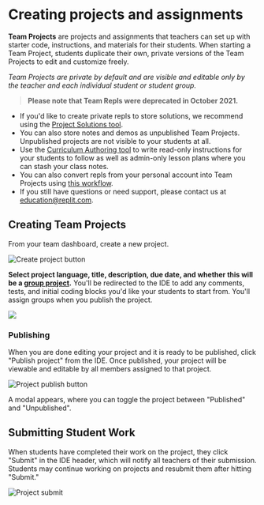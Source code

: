 # Creating projects and assignments

**Team Projects** are projects and assignments that teachers can set up with starter code, instructions, and materials for their students. When starting a Team Project, students duplicate their own, private versions of the Team Projects to edit and customize freely.

*Team Projects are private by default and are visible and editable only by the teacher and each individual student or student group.* 

>**Please note that Team Repls were deprecated in October 2021.**
* If you'd like to create private repls to store solutions, we recommend using the [Project Solutions tool](/teams-edu/project-solutions).
* You can also store notes and demos as unpublished Team Projects. Unpublished projects are not visible to your students at all.
* Use the [Curriculum Authoring tool](/teams-edu/lesson-authoring) to write read-only instructions for your students to follow as well as admin-only lesson plans where you can stash your class notes.
* You can also convert repls from your personal account into Team Projects using [this workflow](/teams-edu/repls-to-team-projects).
* If you still have questions or need support, please contact us at [education@replit.com](mailto:education@replit.com).

## Creating Team Projects
From your team dashboard, create a new project.

![Create project button](/images/teamsForEducation/project-create-button.png)

**Select project language, title, description, due date, and whether this will be a [group project](/teams-edu/group-projects).** You'll be redirected to the IDE to add any comments, tests, and initial coding blocks you'd like your students to start from. You'll assign groups when you publish the project. 

<img style="max-width: 600px" src="/images/teamsForEducation/project-create.png" />

### Publishing

When you are done editing your project and it is ready to be published, click "Publish project" from the IDE. Once published, your project will be viewable and editable by all members assigned to that project. 

![Project publish button](/images/teamsForEducation/project-publish-button.png)

A modal appears, where you can toggle the project between "Published" and "Unpublished".

## Submitting Student Work 

When students have completed their work on the project, they click "Submit" in the IDE header, which will notify all teachers of their submission. Students may continue working on projects and resubmit them after hitting "Submit." 

![Project submit](/images/teamsForEducation/project-submit.png)

